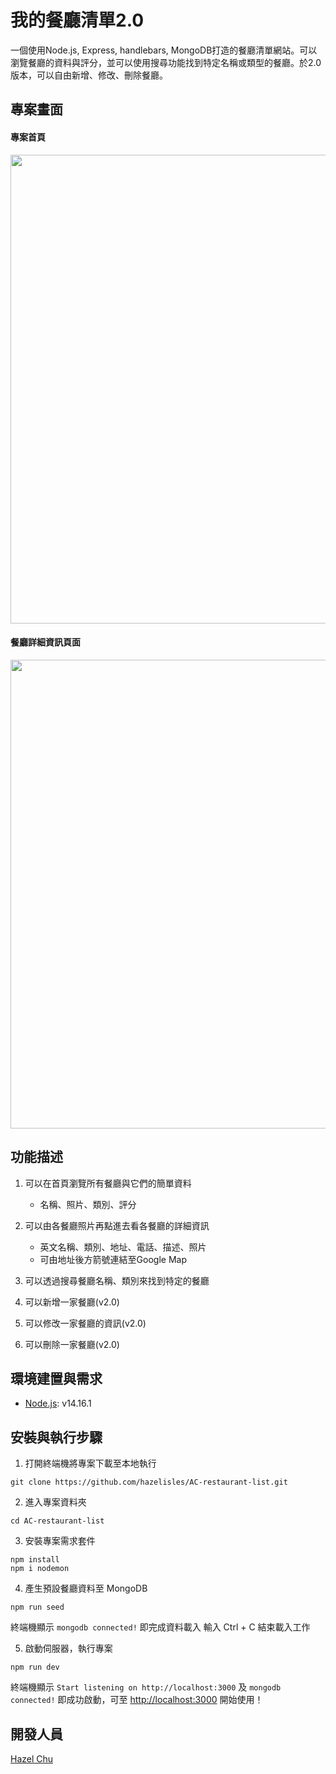 # 我的餐廳清單2.0
一個使用Node.js, Express, handlebars, MongoDB打造的餐廳清單網站。可以瀏覽餐廳的資料與評分，並可以使用搜尋功能找到特定名稱或類型的餐廳。於2.0版本，可以自由新增、修改、刪除餐廳。

## 專案畫面
<h4> 專案首頁 </h4>
<img align="center" src="https://github.com/hazelisles/AC-restaurant-list/blob/master/main-page-demo-2.0.gif?raw=true" width="750"/>

<h4> 餐廳詳細資訊頁面 </h4>
<img align="center" src="https://github.com/hazelisles/AC-restaurant-list/blob/master/detail-page-demo-2.0.gif?raw=true" width="750"/>

## 功能描述
1. 可以在首頁瀏覽所有餐廳與它們的簡單資料
   * 名稱、照片、類別、評分
   
2. 可以由各餐廳照片再點進去看各餐廳的詳細資訊
   * 英文名稱、類別、地址、電話、描述、照片
   * 可由地址後方箭號連結至Google Map
   
3. 可以透過搜尋餐廳名稱、類別來找到特定的餐廳

4. 可以新增一家餐廳(v2.0)

5. 可以修改一家餐廳的資訊(v2.0)

6. 可以刪除一家餐廳(v2.0)

## 環境建置與需求
* [Node.js](https://nodejs.org/en/): v14.16.1

## 安裝與執行步驟
1. 打開終端機將專案下載至本地執行
```
git clone https://github.com/hazelisles/AC-restaurant-list.git
``` 
2. 進入專案資料夾
```
cd AC-restaurant-list
```
3. 安裝專案需求套件
```
npm install 
npm i nodemon
```
4. 產生預設餐廳資料至 MongoDB
```
npm run seed
```
終端機顯示 `mongodb connected!` 即完成資料載入
輸入 Ctrl + C 結束載入工作

5. 啟動伺服器，執行專案
```
npm run dev
```
終端機顯示 `Start listening on http://localhost:3000` 及 `mongodb connected!` 即成功啟動，可至 [http://localhost:3000](http://localhost:3000) 開始使用！

## 開發人員
[Hazel Chu](https://github.com/hazelisles)
